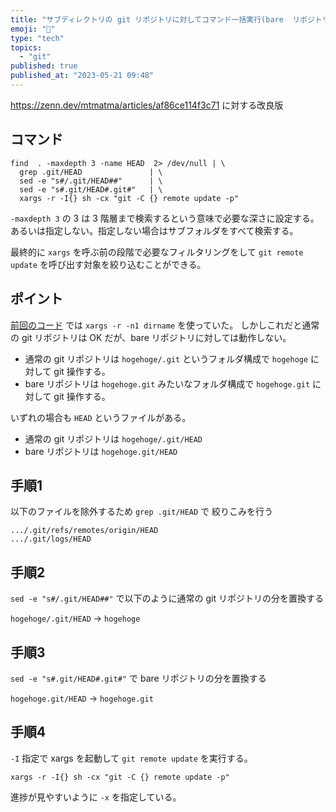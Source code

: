 ```yaml
---
title: "サブディレクトリの git リポジトリに対してコマンド一括実行(bare  リポジトリ対応版)"
emoji: "🚀"
type: "tech"
topics:
  - "git"
published: true
published_at: "2023-05-21 09:48"
---
```


https://zenn.dev/mtmatma/articles/af86ce114f3c71
に対する改良版

## コマンド

```
find  . -maxdepth 3 -name HEAD  2> /dev/null | \
  grep .git/HEAD               | \
  sed -e "s#/.git/HEAD##"      | \
  sed -e "s#.git/HEAD#.git#"   | \
  xargs -r -I{} sh -cx "git -C {} remote update -p"
```

`-maxdepth 3` の 3 は 3 階層まで検索するという意味で必要な深さに設定する。
あるいは指定しない。指定しない場合はサブフォルダをすべて検索する。

最終的に `xargs` を呼ぶ前の段階で必要なフィルタリングをして `git remote update` を呼び出す対象を絞り込むことができる。

## ポイント

[前回のコード](https://zenn.dev/mtmatma/articles/af86ce114f3c71) では `xargs -r -n1 dirname` を使っていた。
しかしこれだと通常の git リポジトリは OK だが、bare リポジトリに対しては動作しない。

* 通常の git リポジトリは `hogehoge/.git` というフォルダ構成で `hogehoge` に対して git 操作する。
* bare リポジトリは `hogehoge.git` みたいなフォルダ構成で `hogehoge.git` に対して git 操作する。

いずれの場合も `HEAD` というファイルがある。

* 通常の git リポジトリは `hogehoge/.git/HEAD`
* bare リポジトリは  `hogehoge.git/HEAD`

## 手順1

以下のファイルを除外するため `grep .git/HEAD` で 絞りこみを行う

```
.../.git/refs/remotes/origin/HEAD
.../.git/logs/HEAD
```

## 手順2

`sed -e "s#/.git/HEAD##"` で以下のように通常の git リポジトリの分を置換する

`hogehoge/.git/HEAD` → `hogehoge`

## 手順3

`sed -e "s#.git/HEAD#.git#"` で bare  リポジトリの分を置換する

`hogehoge.git/HEAD`  → `hogehoge.git`

## 手順4

`-I` 指定で xargs を起動して  `git remote update` を実行する。

`xargs -r -I{} sh -cx "git -C {} remote update -p"`

進捗が見やすいように `-x` を指定している。



